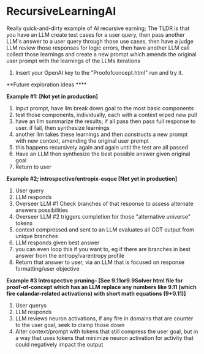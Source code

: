 # RecursiveLearningAI
Really quick-and-dirty example of AI recursive earning; The TLDR is that you have an LLM create test cases for a user query, then pass another LLM's answer to a user query through those use cases, then have a judge LLM review those responses for logic errors, then have another LLM call collect those learnings and create a new prompt which amends the original user prompt with the learnings of the LLMs iterations

1. Insert your OpenAI key to the "Proofofconcept.html" run and try it.

**Future exploration ideas ****

**Example #1: [Not yet in production]**

1. Input prompt, have llm break down goal to the most basic components 
2. test those components, individually, each with a context wiped new pull 
3. have an llm summarize the results; if all pass then pass full response to user. if fail, then synthesize learnings 
4. another llm takes these learnings and then constructs a new prompt with new context, amending the original user prompt 
5. this happens recursively again and again until the test are all passed
6. Have an LLM then synthesize the best possible answer given original goal
7. Return to user

**Example #2; introspective/entropix-esque [Not yet in production]**
1. User query
2.  LLM responds
3. Overseer LLM #1 Check branches of that response to assess alternate answers possibilities
4. Overseer LLM #2 triggers completion  for those "alternative universe" tokens 
5. context compressed and sent to an  LLM evaluates all COT output from unique branches 
6. LLM responds given best answer
7. you can even loop this if you want to, eg if there are branches in best answer from the entropy/varentropy profile
8. Return that answer to user, via an LLM that is focused on response formatting/user objective

**Example #3 Introspective pruning- [See 9.11or9.9Solver html file for proof-of-concept which has an LLM replace any numbers like 9.11 (which fire calandar-related activations) with short math equations (9+0.11)]**
1. User querys
2. LLM responds
3. LLM reviews neuron activations, if any fire in domains that are counter to the user goal, seek to clamp those down
4. Alter context/prompt with tokens that still compress the user goal, but in a way that uses tokens that minimize neuron activation for activity that could negatively impact the output
